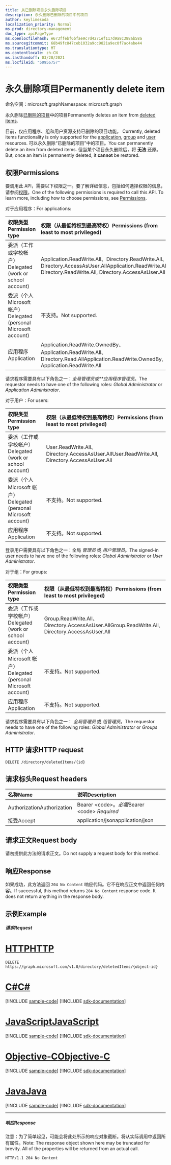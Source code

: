 ```yaml
---
title: 从已删除项目永久删除项目
description: 永久删除已删除的项目中的项目
author: keylimesoda
localization_priority: Normal
ms.prod: directory-management
doc_type: apiPageType
ms.openlocfilehash: e673ffebf6bfae9c7d4271ef117d9a8c388ab58a
ms.sourcegitcommit: 68b49fc847ceb1032a9cc9821a9ec0f7ac4abe44
ms.translationtype: MT
ms.contentlocale: zh-CN
ms.lasthandoff: 03/20/2021
ms.locfileid: "50956757"
---
```

# <a name="permanently-delete-item"></a><span data-ttu-id="e53db-103">永久删除项目</span><span class="sxs-lookup"><span data-stu-id="e53db-103">Permanently delete item</span></span>

<span data-ttu-id="e53db-104">命名空间：microsoft.graph</span><span class="sxs-lookup"><span data-stu-id="e53db-104">Namespace: microsoft.graph</span></span>

<span data-ttu-id="e53db-105">永久删除[已删除的项目](../resources/directory.md)中的项目</span><span class="sxs-lookup"><span data-stu-id="e53db-105">Permanently deletes an item from [deleted items](../resources/directory.md).</span></span>

<span data-ttu-id="e53db-106">目前，仅应用程序、组和用户资源支持已删除的项目[](../resources/application.md)功能。 [](../resources/group.md) [](../resources/user.md)</span><span class="sxs-lookup"><span data-stu-id="e53db-106">Currently, deleted items functionality is only supported for the [application](../resources/application.md), [group](../resources/group.md) and [user](../resources/user.md) resources.</span></span> <span data-ttu-id="e53db-107">可以永久删除“已删除的项目”中的项目。</span><span class="sxs-lookup"><span data-stu-id="e53db-107">You can permanently delete an item from deleted items.</span></span> <span data-ttu-id="e53db-108">但当某个项目永久删除后，将 **无法** 还原。</span><span class="sxs-lookup"><span data-stu-id="e53db-108">But, once an item is permanently deleted, it **cannot** be restored.</span></span>

## <a name="permissions"></a><span data-ttu-id="e53db-109">权限</span><span class="sxs-lookup"><span data-stu-id="e53db-109">Permissions</span></span>
<span data-ttu-id="e53db-p102">要调用此 API，需要以下权限之一。要了解详细信息，包括如何选择权限的信息，请参阅[权限](/graph/permissions-reference)。</span><span class="sxs-lookup"><span data-stu-id="e53db-p102">One of the following permissions is required to call this API. To learn more, including how to choose permissions, see [Permissions](/graph/permissions-reference).</span></span>

<span data-ttu-id="e53db-112">对于应用程序：</span><span class="sxs-lookup"><span data-stu-id="e53db-112">For applications:</span></span>

|<span data-ttu-id="e53db-113">权限类型</span><span class="sxs-lookup"><span data-stu-id="e53db-113">Permission type</span></span>      | <span data-ttu-id="e53db-114">权限（从最低特权到最高特权）</span><span class="sxs-lookup"><span data-stu-id="e53db-114">Permissions (from least to most privileged)</span></span>              |
|:--------------------|:---------------------------------------------------------|
|<span data-ttu-id="e53db-115">委派（工作或学校帐户）</span><span class="sxs-lookup"><span data-stu-id="e53db-115">Delegated (work or school account)</span></span> | <span data-ttu-id="e53db-116">Application.ReadWrite.All、Directory.ReadWrite.All、Directory.AccessAsUser.All</span><span class="sxs-lookup"><span data-stu-id="e53db-116">Application.ReadWrite.All, Directory.ReadWrite.All, Directory.AccessAsUser.All</span></span>    |
|<span data-ttu-id="e53db-117">委派（个人 Microsoft 帐户）</span><span class="sxs-lookup"><span data-stu-id="e53db-117">Delegated (personal Microsoft account)</span></span> | <span data-ttu-id="e53db-118">不支持。</span><span class="sxs-lookup"><span data-stu-id="e53db-118">Not supported.</span></span>    |
|<span data-ttu-id="e53db-119">应用程序</span><span class="sxs-lookup"><span data-stu-id="e53db-119">Application</span></span> | <span data-ttu-id="e53db-120">Application.ReadWrite.OwnedBy、Application.ReadWrite.All、Directory.Read.All</span><span class="sxs-lookup"><span data-stu-id="e53db-120">Application.ReadWrite.OwnedBy, Application.ReadWrite.All</span></span> |

<span data-ttu-id="e53db-121">请求程序需要具有以下角色之一：*全局管理员或\*\*应用程序管理员*。</span><span class="sxs-lookup"><span data-stu-id="e53db-121">The requestor needs to have one of the following roles: *Global Administrator* or *Application Administrator*.</span></span>

<span data-ttu-id="e53db-122">对于用户：</span><span class="sxs-lookup"><span data-stu-id="e53db-122">For users:</span></span>

|<span data-ttu-id="e53db-123">权限类型</span><span class="sxs-lookup"><span data-stu-id="e53db-123">Permission type</span></span>      | <span data-ttu-id="e53db-124">权限（从最低特权到最高特权）</span><span class="sxs-lookup"><span data-stu-id="e53db-124">Permissions (from least to most privileged)</span></span>              |
|:--------------------|:---------------------------------------------------------|
|<span data-ttu-id="e53db-125">委派（工作或学校帐户）</span><span class="sxs-lookup"><span data-stu-id="e53db-125">Delegated (work or school account)</span></span> | <span data-ttu-id="e53db-126">User.ReadWrite.All、Directory.AccessAsUser.All</span><span class="sxs-lookup"><span data-stu-id="e53db-126">User.ReadWrite.All, Directory.AccessAsUser.All</span></span> |
|<span data-ttu-id="e53db-127">委派（个人 Microsoft 帐户）</span><span class="sxs-lookup"><span data-stu-id="e53db-127">Delegated (personal Microsoft account)</span></span> | <span data-ttu-id="e53db-128">不支持。</span><span class="sxs-lookup"><span data-stu-id="e53db-128">Not supported.</span></span> |
|<span data-ttu-id="e53db-129">应用程序</span><span class="sxs-lookup"><span data-stu-id="e53db-129">Application</span></span> | <span data-ttu-id="e53db-130">不支持。</span><span class="sxs-lookup"><span data-stu-id="e53db-130">Not supported.</span></span> |

<span data-ttu-id="e53db-131">登录用户需要具有以下角色之一：全局 *管理员* 或 *用户管理员*。</span><span class="sxs-lookup"><span data-stu-id="e53db-131">The signed-in user needs to have one of the following roles: *Global Administrator* or *User Administrator*.</span></span>

<span data-ttu-id="e53db-132">对于组：</span><span class="sxs-lookup"><span data-stu-id="e53db-132">For groups:</span></span>

|<span data-ttu-id="e53db-133">权限类型</span><span class="sxs-lookup"><span data-stu-id="e53db-133">Permission type</span></span>      | <span data-ttu-id="e53db-134">权限（从最低特权到最高特权）</span><span class="sxs-lookup"><span data-stu-id="e53db-134">Permissions (from least to most privileged)</span></span>              |
|:--------------------|:---------------------------------------------------------|
|<span data-ttu-id="e53db-135">委派（工作或学校帐户）</span><span class="sxs-lookup"><span data-stu-id="e53db-135">Delegated (work or school account)</span></span> | <span data-ttu-id="e53db-136">Group.ReadWrite.All、Directory.AccessAsUser.All</span><span class="sxs-lookup"><span data-stu-id="e53db-136">Group.ReadWrite.All, Directory.AccessAsUser.All</span></span> |
|<span data-ttu-id="e53db-137">委派（个人 Microsoft 帐户）</span><span class="sxs-lookup"><span data-stu-id="e53db-137">Delegated (personal Microsoft account)</span></span> | <span data-ttu-id="e53db-138">不支持。</span><span class="sxs-lookup"><span data-stu-id="e53db-138">Not supported.</span></span>    |
|<span data-ttu-id="e53db-139">应用程序</span><span class="sxs-lookup"><span data-stu-id="e53db-139">Application</span></span> | <span data-ttu-id="e53db-140">不支持。</span><span class="sxs-lookup"><span data-stu-id="e53db-140">Not supported.</span></span> |

<span data-ttu-id="e53db-141">请求程序需要具有以下角色之一： *全局管理员* 或 *组管理员*。</span><span class="sxs-lookup"><span data-stu-id="e53db-141">The requestor needs to have one of the following roles: *Global Administrator* or *Groups Administrator*.</span></span>

## <a name="http-request"></a><span data-ttu-id="e53db-142">HTTP 请求</span><span class="sxs-lookup"><span data-stu-id="e53db-142">HTTP request</span></span>
<!-- { "blockType": "ignored" } -->
```http
DELETE /directory/deletedItems/{id}
```
## <a name="request-headers"></a><span data-ttu-id="e53db-143">请求标头</span><span class="sxs-lookup"><span data-stu-id="e53db-143">Request headers</span></span>
| <span data-ttu-id="e53db-144">名称</span><span class="sxs-lookup"><span data-stu-id="e53db-144">Name</span></span>       | <span data-ttu-id="e53db-145">说明</span><span class="sxs-lookup"><span data-stu-id="e53db-145">Description</span></span>|
|:---------------|:----------|
| <span data-ttu-id="e53db-146">Authorization</span><span class="sxs-lookup"><span data-stu-id="e53db-146">Authorization</span></span>  | <span data-ttu-id="e53db-147">Bearer &lt;code&gt;。*必需*</span><span class="sxs-lookup"><span data-stu-id="e53db-147">Bearer &lt;code&gt; *Required*</span></span>|
| <span data-ttu-id="e53db-148">接受</span><span class="sxs-lookup"><span data-stu-id="e53db-148">Accept</span></span>  | <span data-ttu-id="e53db-149">application/json</span><span class="sxs-lookup"><span data-stu-id="e53db-149">application/json</span></span> |

## <a name="request-body"></a><span data-ttu-id="e53db-150">请求正文</span><span class="sxs-lookup"><span data-stu-id="e53db-150">Request body</span></span>
<span data-ttu-id="e53db-151">请勿提供此方法的请求正文。</span><span class="sxs-lookup"><span data-stu-id="e53db-151">Do not supply a request body for this method.</span></span>

## <a name="response"></a><span data-ttu-id="e53db-152">响应</span><span class="sxs-lookup"><span data-stu-id="e53db-152">Response</span></span>

<span data-ttu-id="e53db-p103">如果成功，此方法返回 `204 No Content` 响应代码。它不在响应正文中返回任何内容。</span><span class="sxs-lookup"><span data-stu-id="e53db-p103">If successful, this method returns `204 No Content` response code. It does not return anything in the response body.</span></span>

## <a name="example"></a><span data-ttu-id="e53db-155">示例</span><span class="sxs-lookup"><span data-stu-id="e53db-155">Example</span></span>
##### <a name="request"></a><span data-ttu-id="e53db-156">请求</span><span class="sxs-lookup"><span data-stu-id="e53db-156">Request</span></span>


# <a name="http"></a>[<span data-ttu-id="e53db-157">HTTP</span><span class="sxs-lookup"><span data-stu-id="e53db-157">HTTP</span></span>](#tab/http)
<!-- {
  "blockType": "request",
  "name": "delete_directory"
}-->
```http
DELETE https://graph.microsoft.com/v1.0/directory/deletedItems/{object-id}
```
# <a name="c"></a>[<span data-ttu-id="e53db-158">C#</span><span class="sxs-lookup"><span data-stu-id="e53db-158">C#</span></span>](#tab/csharp)
[!INCLUDE [sample-code](../includes/snippets/csharp/delete-directory-csharp-snippets.md)]
[!INCLUDE [sdk-documentation](../includes/snippets/snippets-sdk-documentation-link.md)]

# <a name="javascript"></a>[<span data-ttu-id="e53db-159">JavaScript</span><span class="sxs-lookup"><span data-stu-id="e53db-159">JavaScript</span></span>](#tab/javascript)
[!INCLUDE [sample-code](../includes/snippets/javascript/delete-directory-javascript-snippets.md)]
[!INCLUDE [sdk-documentation](../includes/snippets/snippets-sdk-documentation-link.md)]

# <a name="objective-c"></a>[<span data-ttu-id="e53db-160">Objective-C</span><span class="sxs-lookup"><span data-stu-id="e53db-160">Objective-C</span></span>](#tab/objc)
[!INCLUDE [sample-code](../includes/snippets/objc/delete-directory-objc-snippets.md)]
[!INCLUDE [sdk-documentation](../includes/snippets/snippets-sdk-documentation-link.md)]

# <a name="java"></a>[<span data-ttu-id="e53db-161">Java</span><span class="sxs-lookup"><span data-stu-id="e53db-161">Java</span></span>](#tab/java)
[!INCLUDE [sample-code](../includes/snippets/java/delete-directory-java-snippets.md)]
[!INCLUDE [sdk-documentation](../includes/snippets/snippets-sdk-documentation-link.md)]

---

##### <a name="response"></a><span data-ttu-id="e53db-162">响应</span><span class="sxs-lookup"><span data-stu-id="e53db-162">Response</span></span>
<span data-ttu-id="e53db-p104">注意：为了简单起见，可能会将此处所示的响应对象截断。将从实际调用中返回所有属性。</span><span class="sxs-lookup"><span data-stu-id="e53db-p104">Note: The response object shown here may be truncated for brevity. All of the properties will be returned from an actual call.</span></span>
<!-- {
  "blockType": "response",
  "truncated": true
} -->
```http
HTTP/1.1 204 No Content
```

<!-- uuid: 8fcb5dbc-d5aa-4681-8e31-b001d5168d79
2015-10-25 14:57:30 UTC -->
<!-- {
  "type": "#page.annotation",
  "description": "Delete directory",
  "keywords": "",
  "section": "documentation",
  "tocPath": "",
  "suppressions": [
  ]
}-->

